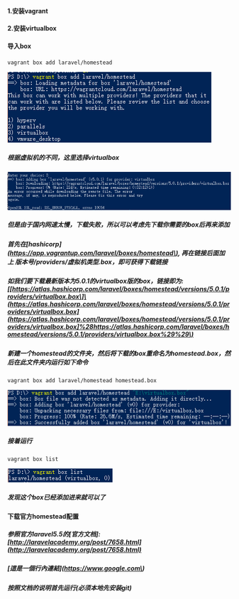 #### 1.安装vagrant

#### 2.安装virtualbox

#### 导入box

`vagrant box add laravel/homestead`

![](/assets/20180118225040.png)

##### 根据虚拟机的不同，这里选择virtualbox

![](/assets/20180118225750.png)

##### 但是由于国内网速太慢，下载失败，所以可以考虑先下载你需要的box后再来添加

##### 首先在\[hashicorp\]\([https://app.vagrantup.com/laravel/boxes/homestead\)](https://app.vagrantup.com/laravel/boxes/homestead%29,再在链接后面加上), 再在链接后面加上 **版本号/providers/虚拟机类型.box**，即可获得下载链接

##### 如我们要下载最新版本为5.0.1的virtualbox版的box，链接即为:\[[https://atlas.hashicorp.com/laravel/boxes/homestead/versions/5.0.1/providers/virtualbox.box\]\(https://atlas.hashicorp.com/laravel/boxes/homestead/versions/5.0.1/providers/virtualbox.box](https://atlas.hashicorp.com/laravel/boxes/homestead/versions/5.0.1/providers/virtualbox.box]%28https://atlas.hashicorp.com/laravel/boxes/homestead/versions/5.0.1/providers/virtualbox.box%29%29\)

##### 新建一个homestead的文件夹，然后将下载的box重命名为homestead.box，然后在此文件夹内运行如下命令

```
vagrant box add laravel/homestead homestead.box
```

![](/assets/20180118225904.png)

##### 接着运行

```
vagrant box list
```

![](/assets/20180118230038.png)

##### 发现这个box已经添加进来就可以了

#### 下载官方homestead配置

##### 参照官方laravel5.5的\[官方文档\]: [http://laravelacademy.org/post/7658.html](http://laravelacademy.org/post/7658.html)

##### \[這是一個行內連結\]\(https://www.google.com\)

##### 按照文档的说明首先运行\(必须本地先安装git\)



